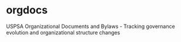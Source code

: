 # orgdocs
USPSA Organizational Documents and Bylaws - Tracking governance evolution and organizational structure changes
